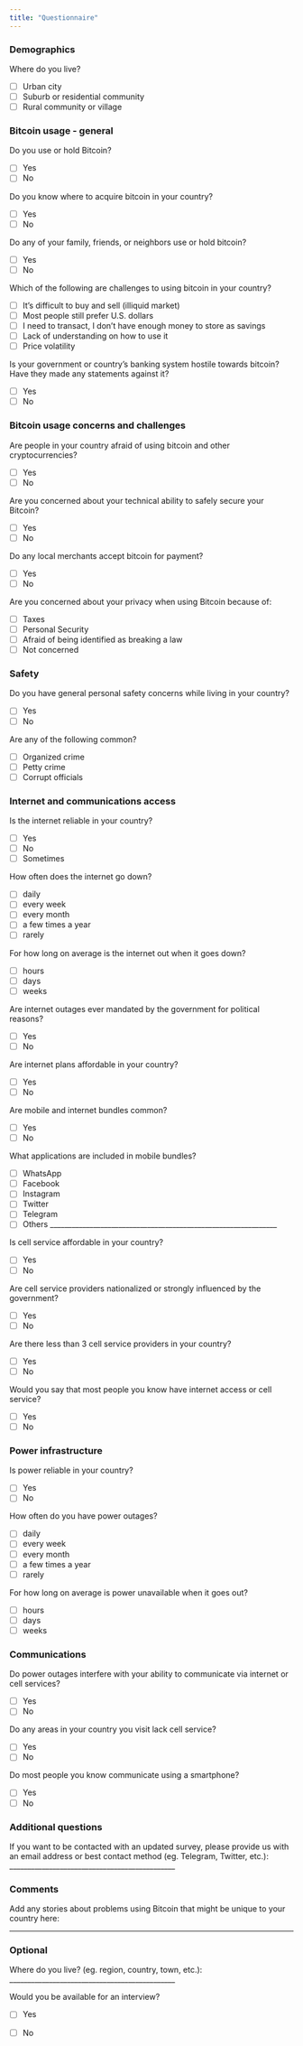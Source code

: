 ```yaml
---
title: "Questionnaire"
---
```

### Demographics
Where do you live?
- [ ] Urban city
- [ ] Suburb or residential community
- [ ] Rural community or village

### Bitcoin usage - general 
Do you use or hold Bitcoin?
- [ ] Yes
- [ ] No

Do you know where to acquire bitcoin in your country?
- [ ] Yes
- [ ] No

Do any of your family, friends, or neighbors use or hold bitcoin?
- [ ] Yes
- [ ] No

Which of the following are challenges to using bitcoin in your country?
- [ ] It’s difficult to buy and sell (illiquid market)
- [ ] Most people still prefer U.S. dollars 
- [ ] I need to transact, I don’t have enough money to store as savings
- [ ] Lack of understanding on how to use it
- [ ] Price volatility

Is your government or country’s banking system hostile towards bitcoin? Have they made any statements against it?
- [ ] Yes
- [ ] No

### Bitcoin usage concerns and challenges
Are people in your country afraid of using bitcoin and other cryptocurrencies?
- [ ] Yes
- [ ] No

Are you concerned about your technical ability to safely secure your Bitcoin?
- [ ] Yes
- [ ] No

Do any local merchants accept bitcoin for payment?
- [ ] Yes
- [ ] No

Are you concerned about your privacy when using Bitcoin because of:
- [ ] Taxes
- [ ] Personal Security
- [ ] Afraid of being identified as breaking a law
- [ ] Not concerned

### Safety
Do you have general personal safety concerns while living in your country? 
- [ ] Yes
- [ ] No

Are any of the following common?
- [ ] Organized crime
- [ ] Petty crime
- [ ] Corrupt officials

### Internet and communications access
Is the internet reliable in your country?
- [ ] Yes
- [ ] No
- [ ] Sometimes

How often does the internet go down? 
- [ ] daily
- [ ] every week
- [ ] every month
- [ ] a few times a year
- [ ] rarely

For how long on average is the internet out when it goes down?
- [ ] hours
- [ ] days
- [ ] weeks

Are internet outages ever mandated by the government for political reasons?
- [ ] Yes
- [ ] No

Are internet plans affordable in your country?
- [ ] Yes
- [ ] No

Are mobile and internet bundles common? 
- [ ] Yes
- [ ] No

What applications are included in mobile bundles?
- [ ] WhatsApp
- [ ] Facebook
- [ ] Instagram
- [ ] Twitter
- [ ] Telegram
- [ ] Others _______________________________________________________________

Is cell service affordable in your country?
- [ ] Yes
- [ ] No

Are cell service providers nationalized or strongly influenced by the government?
- [ ] Yes
- [ ] No

Are there less than 3 cell service providers in your country?
- [ ] Yes
- [ ] No

Would you say that most people you know have internet access or cell service?
- [ ] Yes
- [ ] No

### Power infrastructure
Is power reliable in your country? 
- [ ] Yes
- [ ] No

How often do you have power outages?
- [ ] daily
- [ ] every week
- [ ] every month
- [ ] a few times a year
- [ ] rarely

For how long on average is power unavailable when it goes out?
- [ ] hours
- [ ] days
- [ ] weeks

### Communications
Do power outages interfere with your ability to communicate via internet or cell services?
- [ ] Yes
- [ ] No 

Do any areas in your country you visit lack cell service?
- [ ] Yes
- [ ] No

Do most people you know communicate using a smartphone?
- [ ] Yes
- [ ] No

### Additional questions
If you want to be contacted with an updated survey, please provide us with an email address or best contact method (eg. Telegram, Twitter, etc.): ______________________________________________

### Comments
Add any stories about problems using Bitcoin that might be unique to your country here:
______________________________________________

### Optional
Where do you live? (eg. region, country, town, etc.): ______________________________________________

Would you be available for an interview?
- [ ] Yes
- [ ] No


